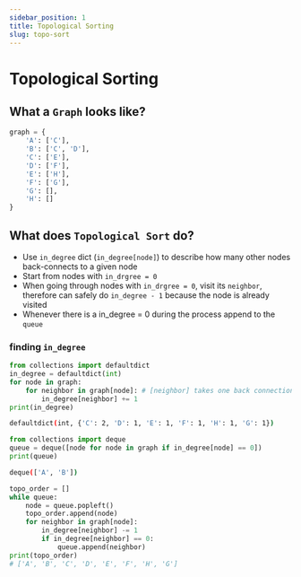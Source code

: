 ```yaml
---
sidebar_position: 1
title: Topological Sorting
slug: topo-sort
---
```


# Topological Sorting

## What a `Graph` looks like?

```python
graph = {
    'A': ['C'],
    'B': ['C', 'D'],
    'C': ['E'],
    'D': ['F'],
    'E': ['H'],
    'F': ['G'],
    'G': [],
    'H': []
}
```

## What does `Topological Sort` do?

- Use `in_degree` dict (`in_degree[node]`) to describe how many other nodes back-connects to a given node
- Start from nodes with `in_drgree = 0`
- When going through nodes with `in_drgree = 0`, visit its `neighbor`, therefore can safely do `in_degree - 1` because the node is already visited
- Whenever there is a in_degree = 0 during the process append to the `queue`

### finding `in_degree`

```python
from collections import defaultdict
in_degree = defaultdict(int)
for node in graph:
    for neighbor in graph[node]: # [neighbor] takes one back connection
        in_degree[neighbor] += 1
print(in_degree)
```

```bash
defaultdict(int, {'C': 2, 'D': 1, 'E': 1, 'F': 1, 'H': 1, 'G': 1})
```

```python
from collections import deque
queue = deque([node for node in graph if in_degree[node] == 0])
print(queue)
```

```bash
deque(['A', 'B'])
```

```python
topo_order = []
while queue:
    node = queue.popleft()
    topo_order.append(node)
    for neighbor in graph[node]:
        in_degree[neighbor] -= 1
        if in_degree[neighbor] == 0:
            queue.append(neighbor)
print(topo_order)
# ['A', 'B', 'C', 'D', 'E', 'F', 'H', 'G']
```
